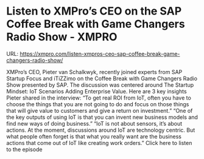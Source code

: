 # Listen to XMPro’s CEO on the SAP Coffee Break with Game Changers Radio Show - XMPRO

URL: https://xmpro.com/listen-xmpros-ceo-sap-coffee-break-game-changers-radio-show/

XMPro’s CEO, Pieter van Schalkwyk, recently joined experts from SAP Startup Focus and iTiZZimo on
the Coffee Break with Game Changers Radio Show presented by SAP. The discussion was centered around The Startup Mindset: IoT Scenarios Adding Enterprise Value.
Here are 3 key insights Pieter shared in the interview:
“To get real ROI from IoT, often you have to choose the things that you are not going to do and focus on those things that will give value to customers and give a return on investment.”
“One of the key outputs of using IoT is that you can invent new business models and find new ways of doing business.”
“IoT is not about sensors, it’s about actions. At the moment, discussions around IoT are technology centric. But what people often forget is that what you really want are the business actions that come out of IoT like creating work orders.”
Click here to listen to the episode